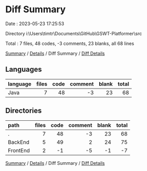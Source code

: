 # Diff Summary

Date : 2023-05-23 17:25:53

Directory i:\\Users\\timtr\\Documents\\GitHub\\GSWT-Platformer\\src

Total : 7 files,  48 codes, -3 comments, 23 blanks, all 68 lines

[Summary](results.md) / [Details](details.md) / Diff Summary / [Diff Details](diff-details.md)

## Languages
| language | files | code | comment | blank | total |
| :--- | ---: | ---: | ---: | ---: | ---: |
| Java | 7 | 48 | -3 | 23 | 68 |

## Directories
| path | files | code | comment | blank | total |
| :--- | ---: | ---: | ---: | ---: | ---: |
| . | 7 | 48 | -3 | 23 | 68 |
| BackEnd | 5 | 49 | 2 | 24 | 75 |
| FrontEnd | 2 | -1 | -5 | -1 | -7 |

[Summary](results.md) / [Details](details.md) / Diff Summary / [Diff Details](diff-details.md)